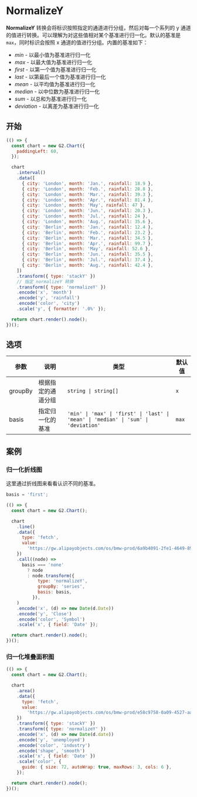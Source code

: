 # NormalizeY

**NormalizeY** 转换会将标识按照指定的通道进行分组，然后对每一个系列的 y 通道的值进行转换。可以理解为对这些值相对某个基准进行归一化。默认的基准是 `max`，同时标识会按照 x 通道的值进行分组。内置的基准如下：

- _min_ - 以最小值为基准进行归一化
- _max_ - 以最大值为基准进行归一化
- _first_ - 以第一个值为基准进行归一化
- _last_ - 以第最后一个值为基准进行归一化
- _mean_ - 以平均值为基准进行归一化
- _median_ - 以中位数为基准进行归一化
- _sum_ - 以总和为基准进行归一化
- _deviation_ - 以离差为基准进行归一化

<!-- The **NormalizeY** transform group marks into series by specified channels, and then transform each series's value, say to transform them relative to some basis to apply a moving average. The default basis is `max` and the marks are grouped by `x` channel by default. The built-in basis is as followed:

- min
- max
- first
- last
- mean
- extent
- median
- sum
- deviation -->

## 开始

```js
(() => {
  const chart = new G2.Chart({
    paddingLeft: 60,
  });

  chart
    .interval()
    .data([
      { city: 'London', month: 'Jan.', rainfall: 18.9 },
      { city: 'London', month: 'Feb.', rainfall: 28.8 },
      { city: 'London', month: 'Mar.', rainfall: 39.3 },
      { city: 'London', month: 'Apr.', rainfall: 81.4 },
      { city: 'London', month: 'May', rainfall: 47 },
      { city: 'London', month: 'Jun.', rainfall: 20.3 },
      { city: 'London', month: 'Jul.', rainfall: 24 },
      { city: 'London', month: 'Aug.', rainfall: 35.6 },
      { city: 'Berlin', month: 'Jan.', rainfall: 12.4 },
      { city: 'Berlin', month: 'Feb.', rainfall: 23.2 },
      { city: 'Berlin', month: 'Mar.', rainfall: 34.5 },
      { city: 'Berlin', month: 'Apr.', rainfall: 99.7 },
      { city: 'Berlin', month: 'May', rainfall: 52.6 },
      { city: 'Berlin', month: 'Jun.', rainfall: 35.5 },
      { city: 'Berlin', month: 'Jul.', rainfall: 37.4 },
      { city: 'Berlin', month: 'Aug.', rainfall: 42.4 },
    ])
    .transform({ type: 'stackY' })
    // 指定 normalizeY 转换
    .transform({ type: 'normalizeY' })
    .encode('x', 'month')
    .encode('y', 'rainfall')
    .encode('color', 'city')
    .scale('y', { formatter: '.0%' });

  return chart.render().node();
})();
```

## 选项

| 参数    | 说明               | 类型                                                                                | 默认值 |
| ------- | ------------------ | ----------------------------------------------------------------------------------- | ------ |
| groupBy | 根据指定的通道分组 | `string \| string[]`                                                                | `x`    |
| basis   | 指定归一化的基准   | `'min' \| 'max' \| 'first' \| 'last' \| 'mean' \| 'median' \| 'sum' \| 'deviation'` | `max`  |

## 案例

### 归一化折线图

这里通过折线图来看看认识不同的基准。

```js | select "pin: false; options: { labels: ['first', 'last', 'min', 'max', 'mean', 'median', 'sum', 'deviation', 'none'], values: ['first', 'last', 'min', 'max', 'mean', 'median', 'sum', 'deviation', 'none'] }; "
basis = 'first';
```

```js
(() => {
  const chart = new G2.Chart();

  chart
    .line()
    .data({
      type: 'fetch',
      value:
        'https://gw.alipayobjects.com/os/bmw-prod/6a9b4091-2fe1-4649-89f3-f9a211827811.json',
    })
    .call((node) =>
      basis === 'none'
        ? node
        : node.transform({
            type: 'normalizeY',
            groupBy: 'series',
            basis: basis,
          }),
    )
    .encode('x', (d) => new Date(d.Date))
    .encode('y', 'Close')
    .encode('color', 'Symbol')
    .scale('x', { field: 'Date' });

  return chart.render().node();
})();
```

### 归一化堆叠面积图

```js
(() => {
  const chart = new G2.Chart();

  chart
    .area()
    .data({
      type: 'fetch',
      value:
        'https://gw.alipayobjects.com/os/bmw-prod/e58c9758-0a09-4527-aa90-fbf175b45925.json',
    })
    .transform({ type: 'stackY' })
    .transform({ type: 'normalizeY' })
    .encode('x', (d) => new Date(d.date))
    .encode('y', 'unemployed')
    .encode('color', 'industry')
    .encode('shape', 'smooth')
    .scale('x', { field: 'Date' })
    .scale('color', {
      guide: { size: 72, autoWrap: true, maxRows: 3, cols: 6 },
    });

  return chart.render().node();
})();
```

